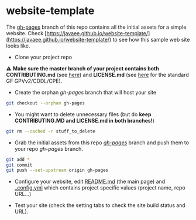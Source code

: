 # website-template

The [gh-pages](https://github.com/javaee/website-template/tree/gh-pages) branch of this repo contains all the initial assets for a simple website. Check [https://javaee.github.io/website-template/](https://javaee.github.io/website-template/) to see how this sample web site looks like.

* Clone your project repo

:warning: **Make sure the master branch of your project contains both CONTRIBUTING.md** (see [here](https://github.com/javaee/website-template/blob/gh-pages/CONTRIBUTING.md)) and **LICENSE.md** (see [here](https://github.com/javaee/website-template/blob/gh-pages/LICENSE.md) for the standard GF GPVv2/CDDL/CPE).

* Create the orphan _gh-pages_ branch that will host your site

```bash
git checkout --orphan gh-pages
```

* You might want to delete unnecessary files (but do **keep CONTRIBUTING.MD and LICENSE.md in both branches!**)

```bash
git rm --cached -r stuff_to_delete
```

* Grab the initial assets from this repo [_gh-pages_](https://github.com/javaee/website-template/tree/gh-pages) branch and push them to your repo _gh-pages_ branch.
```bash
git add *
git commit
git push --set-upstream origin gh-pages  
```

* Configure your website, edit [README.md](https://github.com/javaee/website-template/blob/gh-pages/README.md) (the main page) and [_config.yml](https://github.com/javaee/website-template/blob/gh-pages/_config.yml) which contains project specific values (project name, repo URL...)

* Test your site (check the setting tabs to check the site build status and URL).
